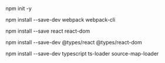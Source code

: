npm init -y

npm install --save-dev webpack webpack-cli

npm install --save react react-dom

npm install --save-dev @types/react @types/react-dom

npm install --save-dev typescript ts-loader source-map-loader
